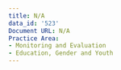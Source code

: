 ```yaml
---
title: N/A
data_id: '523'
Document URL: N/A
Practice Area:
- Monitoring and Evaluation
- Education, Gender and Youth
---
```



